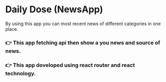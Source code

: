 # Daily Dose (NewsApp)
By using this app you can most recent news of different categories in one place.

### 👉 This app fetching api then show a you news and source of news.
### 👉 This app doveloped using react router and react technology.
